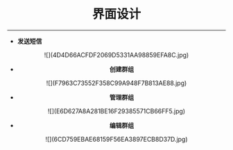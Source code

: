 # <center>界面设计



---

* **发送短信**

<center>
![](4D4D66ACFDF2069D5331AA98859EFA8C.jpg)

* **创建群组**

<center>
![](F7963C73552F358C99A948F7B813AE88.jpg)

* **管理群组**

<center>
![](E6D627A8A281BE16F29385571CB66FF5.jpg)

* **编辑群组**

<center>
![](6CD759EBAE68159F56EA3897ECB8D37D.jpg)